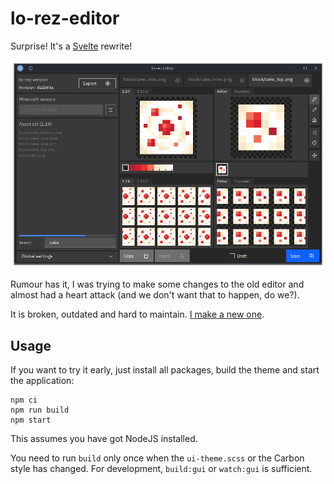 # lo-rez-editor

Surprise! It's a [Svelte](https://svelte.dev) rewrite!

![Current state](docs/20220614-094438-8d0f7277.png)

Rumour has it, I was trying to make some changes to the old editor and almost had a heart attack (and we don't want that to happen, do we?).

It is broken, outdated and hard to maintain.
[I make a new one](https://www.youtube.com/channel/UCMrMVIBtqFW6O0-MWq26gqw).


## Usage

If you want to try it early, just install all packages, build the theme and start the application:

```shell
npm ci
npm run build
npm start
```

This assumes you have got NodeJS installed.

You need to run `build` only once when the `ui-theme.scss` or the Carbon style has changed.
For development, `build:gui` or `watch:gui` is sufficient.
